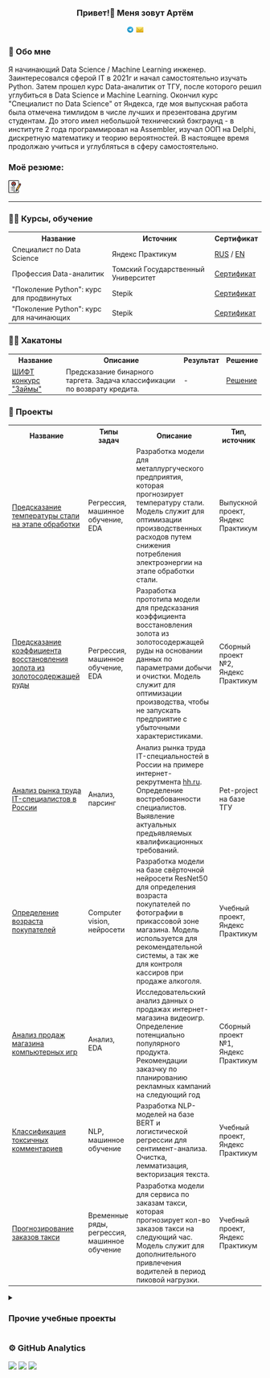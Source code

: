 <h3 align="center">Привет!👋 Меня зовут Артём</h3>

<div id="badges" align="center">
<a href="https://t.me/voronin_artem" target="_blank"><img width="3%" src="media/logo/Telegram.svg" alt="Telegram"/></a>
<a href="mailto:Darel58@yandex.ru" target="_blank">
    <img width="3%" src="media/logo/Yandex_Mail_icon.png" alt="Yandex Mail"/>
</a>
</div>

### 🤵 Обо мне

Я начинающий Data Science / Machine Learning инженер. Заинтересовался сферой IT в 2021г и начал самостоятельно изучать Python. Затем прошел курс Data-аналитик от ТГУ, после которого решил углубиться в Data Science и Machine Learning. Окончил курс "Специалист по Data Science" от Яндекса, где моя выпускная работа была отмечена тимлидом в числе лучших и презентована другим студентам. До этого имел небольшой технический бэкграунд - в институте 2 года программировал на Assembler, изучал ООП на Delphi, дискретную математику и теорию вероятностей. В настоящее время продолжаю учиться и углубляться в сферу самостоятельно.

### Моё резюме:
<a href="https://drive.google.com/file/d/1ocUdzfRz-AIJXgJXff7kbUMS05duf1O6/view?usp=drive_link" target="_blank">
   <img width="5%" src="media/logo/cv.png" alt="CV"/>
</a>

---
### 👨‍🎓 Курсы, обучение
<table>
<tr>
  <th>Название</th>
  <th>Источник</th>
  <th>Сертификат</th>
</tr> 
<tr>
 <td>Специалист по Data Science</td>
 <td>Яндекс Практикум</td>
 <td><a href = "https://github.com/ArtemV0ronin/ArtemV0ronin/blob/main/certificates/Воронин%20Артем%20Александрович_20232ЦПДС00732.pdf">RUS</a> / <a href = "https://github.com/ArtemV0ronin/ArtemV0ronin/blob/main/certificates/Voronin%20Artem_20232ЦПДС00732.pdf">EN</a> </td>
</tr> 
 <tr>
  <td>Профессия Data-аналитик</td>
  <td>Томский Государственный Университет</td>
  <td><a href = "https://github.com/ArtemV0ronin/ArtemV0ronin/blob/main/certificates/Воронин_Удостоверение.pdf">Сертификат</a></td>
</tr> 
<tr>
 <td>"Поколение Python": курс для продвинутых</td>
 <td>Stepik</td>
 <td><a href = "https://github.com/ArtemV0ronin/ArtemV0ronin/blob/main/certificates/voronin-stepik-certificate-68343-3fd3043.pdf">Сертификат</a></td>
</tr> 
<tr>
 <td>"Поколение Python": курс для начинающих</td>
 <td>Stepik</td>
 <td><a href = "https://github.com/ArtemV0ronin/ArtemV0ronin/blob/main/certificates/voronin-stepik-certificate-58852-6de1bdb.pdf">Сертификат</a></td>
</tr> 
</table>


### 👩‍💻 Хакатоны
<table>
<tr>
  <th>Название</th>
  <th>Описание</th>
  <th>Результат</th>
  <th>Решение</th>
</tr> 
<tr>
 <td><a href = "https://codalab.lisn.upsaclay.fr/competitions/14956?secret_key=c65d1fe0-44af-4e76-b920-03b8d5be58f3">ШИФТ конкурс "Займы"</a></td>
 <td>Предсказание бинарного таргета. Задача классификации по возврату кредита.</td>
 <td> - </td>
 <td><a href = "https://github.com/ArtemV0ronin/shift_loans">Решение</a></td>
</tr> 
</table>


### 💼 Проекты
<table>
<tr>
  <th>Название</th>
  <th>Типы задач</th>
  <th>Описание</th>
  <th>Тип, источник</th>
</tr> 
<tr>
 <td><a href = "https://github.com/ArtemV0ronin/steel_temperature_prediction">Предсказание температуры стали на этапе обработки</a></td>
 <td>Регрессия, машинное обучение, EDA</td>
 <td>Разработка модели для металлургуческого предприятия, которая прогнозирует температуру стали. Модель служит для оптимизации производственных расходов путем снижения потребления электроэнергии на этапе обработки стали.</td>
 <td>Выпускной проект, Яндекс Практикум</td>
</tr>
<tr>
 <td><a href="https://github.com/ArtemV0ronin/gold_recovery_prediction">Предсказание коэффициента восстановления золота из золотосодержащей руды</a></td>
 <td>Регрессия, машинное обучение, EDA</td>
 <td>Разработка прототипа модели для предсказания коэффициента восстановления золота из золотосодержащей руды на основании данных по параметрами добычи и очистки. Модель служит для оптимизации производства, чтобы не запускать предприятие с убыточными характеристиками.</td>
 <td>Сборный проект №2, Яндекс Практикум</td>
</tr>
<tr>
  <td><a href = "https://github.com/ArtemV0ronin/analysis_of_the_IT_vacancies_market">Анализ рынка труда IT-специалистов в России</a></td>
 <td>Анализ, парсинг</td>
  <td>Анализ рынка труда IT-специальностей в России на примере интернет-рекрутмента <a href = "https://hh.ru">hh.ru</a>. Определение востребованности специалистов. Выявление актуальных предъявляемых квалификационных требований. </td>
  <td>Pet-project на базе ТГУ</td>
</tr>
<tr>
 <td><a href = "https://github.com/ArtemV0ronin/buyers_age_determining">Определение возраста покупателей</a></td>
 <td>Сomputer vision, нейросети</td>
 <td>Разработка модели на базе свёрточной нейросети ResNet50 для определения возраста покупателей по фотографии в прикассовой зоне магазина. Модель используется для рекомендательной системы, а так же для контроля кассиров при продаже алкоголя.</td>
 <td>Учебный проект, Яндекс Практикум</td>
</tr>
<tr>
 <td><a href = "https://github.com/ArtemV0ronin/videogames_market_research">Анализ продаж магазина компьютерных игр</a></td>
 <td>Анализ, EDA</td>
 <td>Исследовательский анализ данных о продажах интернет-магазина видеоигр. Определение потенциально популярного продукта. Рекомендации заказчку по планированию рекламных кампаний на следующий год</td>
 <td>Сборный проект №1, Яндекс Практикум</td>
</tr>
<tr>
 <td><a href = "https://github.com/ArtemV0ronin/toxic_comments_classification">Классификация токсичных комментариев</a></td>
 <td>NLP, машинное обучение</td>
 <td>Разработка NLP-моделей на базе BERT и логистической регрессии для сентимент-анализа. Очистка, лемматизация, векторизация текста.</td>
 <td>Учебный проект, Яндекс Практикум</td>
</tr>
<tr>
 <td><a href = "https://github.com/ArtemV0ronin/taxi_order_forecast">Прогнозирование заказов такси</a></td>
 <td>Временные ряды, регрессия, машинное обучение</td>
 <td>Разработка модели для сервиса по заказам такси, которая прогнозирует кол-во заказов такси на следующий час. Модель служит для дополнительного привлечения водителей в период пиковой нагрузки.</td>
 <td>Учебный проект, Яндекс Практикум</td>
</tr>
</table>
         
<details close>
  <summary><h3>Прочие учебные проекты</h3></summary>
<table>
<tr>
  <th>Название</th>
  <th>Источник</th>
  <th>Сертификат</th>
</tr> 
<tr>
 <td>Исследование объявлений о продаже квартир</td>
 <td>Анализ, EDA</td>
 <td>В нашем распоряжении данные сервиса Яндекс.Недвижимость — архив объявлений о продаже квартир в Санкт-Петербурге и соседних населённых пунктов за несколько лет. Нужно определить рыночную стоимость объектов недвижимости. Задача — установить параметры. Это позволит построить автоматизированную систему: она отследит аномалии и мошенническую деятельность. По каждой квартире на продажу доступны два вида данных. Первые вписаны пользователем, вторые — получены автоматически на основе картографических данных. Например, расстояние до центра, аэропорта, ближайшего парка и водоёма.</td>
 <td>Учебный проект, Яндекс Практикум</td>
</tr>
<tr>
 <td>Определение стоимости автомобилей</td>
 <td>Регрессия, машинное обучение, EDA</td>
 <td>Сервис по продаже автомобилей с пробегом «Не бит, не крашен» разрабатывает приложение, чтобы привлечь новых клиентов. В нём можно будет узнать рыночную стоимость своего автомобиля. В нашем распоряжении данные о технических характеристиках, комплектации и ценах других автомобилей. Цель проекта: Построить модель, которая умеет определять стоимость автомобиля. Критерии, которые важны заказчику:, качество предсказания, время обучения модели, скорость предсказания модели.</td>
 <td>Учебный проект, Яндекс Практикум</td>
</tr>
<tr>
 <td>Отток клиентов</td>
 <td>Классификация, машинное обучение, EDA</td>
 <td>Из «Бета-Банка» стали уходить клиенты. Каждый месяц. Немного, но заметно. Банковские маркетологи посчитали: сохранять текущих клиентов дешевле, чем привлекать новых. В нашем распоряжении исторические данные о поведении клиентов и расторжении договоров с банком.</td>
 <td>Учебный проект, Яндекс Практикум</td>
</tr>
<tr>
 <td>Выбор локации для скважины</td>
 <td>Регрессия, машинное обучение, EDA</td>
 <td>Главный объект проекта - добывающая компания "ГлавРосГосНефть". Нам предоставлены пробы нефти в трёх регионах: в каждом 10 000 месторождений, где измерили качество нефти и объём её запасов. Задача проекта - определить регион для бурения новой скважины, где добыча принесет наибольшую прибыль.</td>
 <td>Учебный проект, Яндекс Практикум</td>
</tr>
<tr>
 <td>Рекомендация тарифов</td>
 <td>Классификация, машинное обучение</td>
 <td>В нашем распоряжении данные о поведении клиентов, которые уже перешли на эти тарифы (из проекта курса «Статистический анализ данных»). Нужно построить модель для задачи классификации, которая выберет подходящий тариф. 
Задача - построить модель с максимально большим значением accuracy.</td>
 <td>Учебный проект, Яндекс Практикум</td>
</tr>
<tr>
 <td>Исследование надежности заемщиков</td>
 <td>Анализ, EDA</td>
 <td>Определить влияет ли семейное положение и количество детей клиента на факт погашения кредита в срок</td>
 <td>Учебный проект, Яндекс Практикум</td>
</tr>
<tr>
 <td>Защита персональных данных клиентов</td>
 <td>Линейная алгебра, матричное умножение, линейная регрессия</td>
 <td>Нужно защитить данные клиентов страховой компании «Хоть потоп». Разработать  метод преобразования данных, чтобы по ним было сложно восстановить персональную информацию. Нужно защитить данные, чтобы при преобразовании качество моделей машинного обучения не ухудшилось.</td>
 <td>Учебный проект, Яндекс Практикум</td>
</tr>
<tr>
 <td>Анализ тарифов</td>
 <td>Классификация, машинное обучение, анализ</td>
 <td>Компания «Мегалайн» — федеральный оператор сотовой связи. Клиентам предлагают два тарифных плана: «Смарт» и «Ультра». Чтобы скорректировать рекламный бюджет, коммерческий департамент хочет понять, какой тариф приносит больше денег. Необходимо сделать предварительный анализ тарифов на небольшой выборке клиентов. В нашем распоряжении данные 500 пользователей «Мегалайна»: кто они, откуда, каким тарифом пользуются, сколько звонков и сообщений каждый отправил за 2018-й год. Нужно проанализировать поведение клиентов и сделать вывод — какой тариф лучше.</td>
 <td>Учебный проект, Яндекс Практикум</td>
</tr>
<tr>
 <td>Музыка больших городов</td>
 <td>Анализ, EDA</td>
 <td>Сравнение Москвы и Петербурга окружено мифами:
Москва — мегаполис, подчинённый жёсткому ритму рабочей недели;
Петербург — город своеобразной культуры, непохожий на Москву.
Некоторые мифы отражают действительность. Другие — пустые стереотипы. Бизнес должен отличать первые от вторых, чтобы принимать рациональные решения. На реальных данных Яндекс Музыки проверить гипотезы и сравнить поведение пользователей двух столиц.</td>
 <td>Учебный проект, Яндекс Практикум</td>
</tr>
    
</table>
</details>


### ⚙&nbsp;GitHub Analytics
![](http://github-profile-summary-cards.vercel.app/api/cards/stats?username=ArtemV0ronin&theme=algolia)
![](http://github-profile-summary-cards.vercel.app/api/cards/repos-per-language?username=ArtemV0ronin&theme=algolia)
![](https://github-profile-summary-cards.vercel.app/api/cards/profile-details?username=ArtemV0ronin&theme=algolia)
